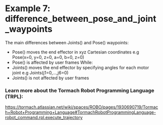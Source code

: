 # Example 7: difference_between_pose_and_joint_waypoints
The main differences between Joints() and Pose() waypoints:
* Pose() moves the end effector in xyz Cartesian coordinates e.g Pose(x=0, y=0, z=0, a=0, b=0, z=0)
* Pose() is affected by user frames
While:
* Joints() moves the end effector by specifying angles for each motor joint e.g Joints(j1=0,...,j6=0)
* Joints() is not affected by user frames

### Learn more about the Tormach Robot Programming Language (TRPL):
https://tormach.atlassian.net/wiki/spaces/ROBO/pages/1930690719/Tormach+Robot+Programming+Language#TormachRobotProgrammingLanguage-robot_command.rpl.execute_trajectory
